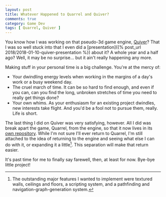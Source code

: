 ```yaml
---
layout: post
title: Whatever Happened to Quarrel and Quiver?
comments: true
category: Game Dev
tags: [ Quarrel, Quiver ]
---
```


You know how I was working on that pseudo-3d game engine, [Quiver](https://github.com/rachelnertia/Quiver)? That I was so well stuck into that I even did a [presentation]({% post_url 2018/2018-01-10-quiver-presentation %}) about it? A whole year and a half ago? Well, it may be no surprise... but it ain't really happening any more.

Making stuff in your personal time is a big challenge. You're at the mercy of:

- Your dwindling energy levels when working in the margins of a day's work or a busy weekend day.
- The cruel march of time. It can be so hard to find enough, and even if you can, can you find the long, unbroken stretches of time you need to really get things done?
- Your own whims. As your enthusiasm for an existing project dwindles, new interests take flight. And you'd be a fool not to pursue them, really. Life is short.

The last thing I did on Quiver was very satisfying, however. All I did was break apart the game, Quarrel, from the engine, so that it now lives in its [own repository](https://github.com/rachelnertia/Quarrel). While I'm not sure I'll ever return to Quarrel, I'm still attached to the idea of returning to the engine and seeing what else I can do with it, or expanding it a little[^1]. This separation will make that return easier.

It's past time for me to finally say farewell, then, at least for now. Bye-bye little project!

[^1]: The outstanding major features I wanted to implement were textured walls, ceilings and floors, a scripting system, and a pathfinding and navigation-graph-generation system.